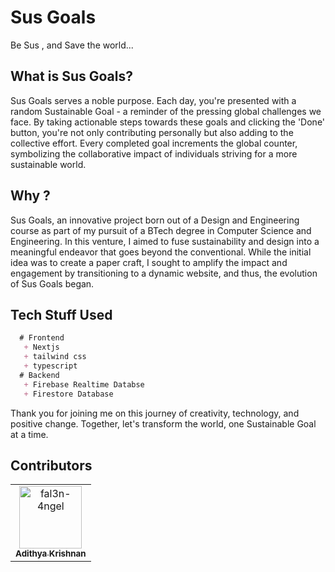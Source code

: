 # Sus Goals
  Be Sus , and Save the world...

## What is Sus Goals?
   Sus Goals serves a noble purpose. Each day, you're presented with a random Sustainable Goal - a reminder of the pressing global challenges we face. By taking actionable steps towards these goals and clicking the 'Done' button, you're not only contributing personally but also adding to the collective effort. Every completed goal increments the global counter, symbolizing the collaborative impact of individuals striving for a more sustainable world.
   
## Why ?
   Sus Goals, an innovative project born out of a Design and Engineering course as part of my pursuit of a BTech degree in Computer Science and Engineering. In this venture, I aimed to fuse sustainability and design into a meaningful endeavor that goes beyond the conventional. While the initial idea was to create a paper craft, I sought to amplify the impact and engagement by transitioning to a dynamic website, and thus, the evolution of Sus Goals began.


   
## Tech Stuff Used

```markdown
  # Frontend
   + Nextjs
   + tailwind css
   + typescript
  # Backend
   + Firebase Realtime Databse
   + Firestore Database

```

Thank you for joining me on this journey of creativity, technology, and positive change. Together, let's transform the world, one Sustainable Goal at a time.

## Contributors
<table>
<tr>
    <td align="center">
        <a href="https://github.com/fal3n-4ngel">
            <img src="https://avatars.githubusercontent.com/u/79042374?v=4" width="100;" alt="fal3n-4ngel"/>
            <br />
            <sub><b>Adithya Krishnan</b></sub>
        </a>
    </td>
</table>
